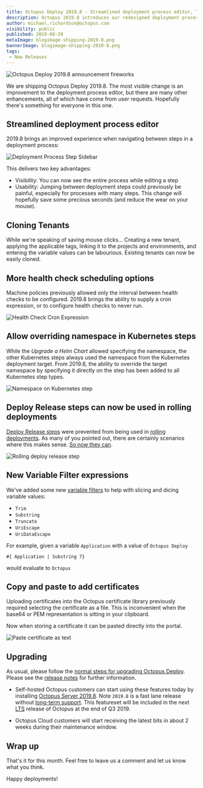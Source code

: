 ```yaml
---
title: Octopus Deploy 2019.8 - Streamlined deployment process editor, Tenant cloning, and more ...  
description: Octopus 2019.8 introduces our redesigned deployment process editor, tenant cloning, and more ...
author: michael.richardson@octopus.com 
visibility: public
published: 2019-08-29
metaImage: blogimage-shipping-2019-8.png
bannerImage: blogimage-shipping-2019-8.png
tags:
 - New Releases
---
```


![Octopus Deploy 2019.8 announcement fireworks](blogimage-shipping-2019-8.png)

We are shipping Octopus Deploy 2019.8.  The most visible change is an improvement to the deployment process editor, but there are many other enhancements, all of which have come from user requests.  Hopefully there's something for everyone in this one. 

## Streamlined deployment process editor

2019.8 brings an improved experience when navigating between steps in a deployment process:

![Deployment Process Step Sidebar](deployment-process-editor-sidebar.gif "width=500")

This delivers two key advantages:

- Visibility: You can now see the entire process while editing a step 
- Usability:  Jumping between deployment steps could previously be painful, especially for processes with many steps.  This change will hopefully save some precious seconds (and reduce the wear on your mouse). 

## Cloning Tenants 

While we're speaking of saving mouse clicks... 
Creating a new tenant, applying the applicable tags, linking it to the projects and environments, and entering the variable values can be labourious.  Existing tenants can now be easily cloned. 

## More health check scheduling options 

Machine policies previously allowed only the interval between health checks to be configured. 2019.8 brings the ability to supply a cron expression, or to configure health checks to never run. 

![Health Check Cron Expression](health-check-cron.png "width=500")

## Allow overriding namespace in Kubernetes steps

While the _Upgrade a Helm Chart_ allowed specifying the namespace, the other Kubernetes steps always used the namespace from the Kubernetes deployment target.  From 2019.8, the ability to override the target namespace by specifying it directly on the step has been added to all Kubernetes step types. 

![Namespace on Kubernetes step](kubernetes-step-namespace.png "width=500")

## Deploy Release steps can now be used in rolling deployments

[Deploy Release steps](https://octopus.com/docs/deployment-process/projects/coordinating-multiple-projects/deploy-release-step) were prevented from being used in [rolling deployments](https://octopus.com/docs/deployment-patterns/rolling-deployments).  As many of you pointed out, there are certainly scenarios where this makes sense. [So now they can](https://octopus.com/docs/deployment-process/projects/coordinating-multiple-projects/deploy-release-step#rolling-deployments). 

![Rolling deploy release step](rolling-deploy-release.png "width=500")

## New Variable Filter expressions

We've added some new [variable filters](https://octopus.com/docs/deployment-process/variables/variable-filters) to help with slicing and dicing variable values:

- `Trim`
- `Substring`
- `Truncate`
- `UriEscape` 
- `UriDataEscape` 

For example, given a variable `Application` with a value of `Octopus Deploy`

```
#{ Application | Substring 7}
```

would evaluate to `Octopus`

## Copy and paste to add certificates 

Uploading certificates into the Octopus certificate library previously required selecting the certificate as a file. This is inconvenient when the base64 or PEM representation is sitting in your clipboard. 

Now when storing a certificate it can be pasted directly into the portal. 

![Paste certificate as text](certificate-text.png "width=500")

## Upgrading

As usual, please follow the [normal steps for upgrading Octopus Deploy](https://octopus.com/docs/administration/upgrading). Please see the [release notes](https://octopus.com/downloads/compare?to=2019.8.0) for further information.

* Self-hosted Octopus customers can start using these features today by installing [Octopus Server 2019.8](https://octopus.com/downloads). Note `2019.8` is a fast lane release without [long-term support](https://octopus.com/docs/administration/upgrading/long-term-support). This featureset will be included in the next [LTS](https://octopus.com/docs/administration/upgrading/long-term-support) release of Octopus at the end of Q3 2019.

* Octopus Cloud customers will start receiving the latest bits in about 2 weeks during their maintenance window.

## Wrap up

That's it for this month. Feel free to leave us a comment and let us know what you think. 

Happy deployments!
